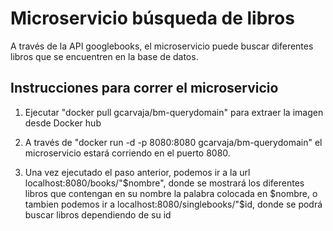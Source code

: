 # Microservicio búsqueda de libros

A través de la API googlebooks, el microservicio puede buscar diferentes libros que se encuentren en la base de datos.

## Instrucciones para correr el microservicio

1. Ejecutar "docker pull gcarvaja/bm-querydomain" para extraer la imagen desde Docker hub

2. A través de "docker run -d -p 8080:8080 gcarvaja/bm-querydomain" el microservicio estará corriendo en el puerto 8080.

3. Una vez ejecutado el paso anterior, podemos ir a la url localhost:8080/books/"$nombre", donde se mostrará los diferentes libros que contengan
en su nombre la palabra colocada en $nombre, o tambien podemos ir a localhost:8080/singlebooks/"$id, donde se podrá buscar libros dependiendo de su id
